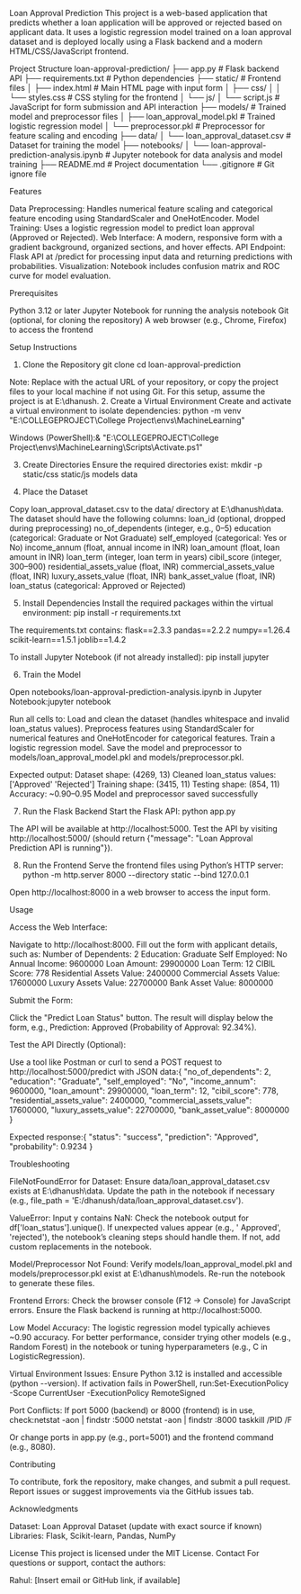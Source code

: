 Loan Approval Prediction
This project is a web-based application that predicts whether a loan application will be approved or rejected based on applicant data. It uses a logistic regression model trained on a loan approval dataset and is deployed locally using a Flask backend and a modern HTML/CSS/JavaScript frontend.

Project Structure
loan-approval-prediction/
├── app.py                    # Flask backend API
├── requirements.txt          # Python dependencies
├── static/                   # Frontend files
│   ├── index.html            # Main HTML page with input form
│   ├── css/
│   │   └── styles.css        # CSS styling for the frontend
│   └── js/
│       └── script.js         # JavaScript for form submission and API interaction
├── models/                   # Trained model and preprocessor files
│   ├── loan_approval_model.pkl  # Trained logistic regression model
│   └── preprocessor.pkl        # Preprocessor for feature scaling and encoding
├── data/
│   └── loan_approval_dataset.csv  # Dataset for training the model
├── notebooks/
│   └── loan-approval-prediction-analysis.ipynb  # Jupyter notebook for data analysis and model training
├── README.md                 # Project documentation
└── .gitignore                # Git ignore file

Features

Data Preprocessing: Handles numerical feature scaling and categorical feature encoding using StandardScaler and OneHotEncoder.
Model Training: Uses a logistic regression model to predict loan approval (Approved or Rejected).
Web Interface: A modern, responsive form with a gradient background, organized sections, and hover effects.
API Endpoint: Flask API at /predict for processing input data and returning predictions with probabilities.
Visualization: Notebook includes confusion matrix and ROC curve for model evaluation.

Prerequisites

Python 3.12 or later
Jupyter Notebook for running the analysis notebook
Git (optional, for cloning the repository)
A web browser (e.g., Chrome, Firefox) to access the frontend

Setup Instructions
1. Clone the Repository
git clone <repository-url>
cd loan-approval-prediction

Note: Replace <repository-url> with the actual URL of your repository, or copy the project files to your local machine if not using Git. For this setup, assume the project is at E:\dhanush.
2. Create a Virtual Environment
Create and activate a virtual environment to isolate dependencies:
python -m venv "E:\COLLEGEPROJECT\College Project\envs\MachineLearning"


Windows (PowerShell):& "E:\COLLEGEPROJECT\College Project\envs\MachineLearning\Scripts\Activate.ps1"



3. Create Directories
Ensure the required directories exist:
mkdir -p static/css static/js models data

4. Place the Dataset

Copy loan_approval_dataset.csv to the data/ directory at E:\dhanush\data.
The dataset should have the following columns:
loan_id (optional, dropped during preprocessing)
no_of_dependents (integer, e.g., 0–5)
education (categorical: Graduate or Not Graduate)
self_employed (categorical: Yes or No)
income_annum (float, annual income in INR)
loan_amount (float, loan amount in INR)
loan_term (integer, loan term in years)
cibil_score (integer, 300–900)
residential_assets_value (float, INR)
commercial_assets_value (float, INR)
luxury_assets_value (float, INR)
bank_asset_value (float, INR)
loan_status (categorical: Approved or Rejected)



5. Install Dependencies
Install the required packages within the virtual environment:
pip install -r requirements.txt

The requirements.txt contains:
flask==2.3.3
pandas==2.2.2
numpy==1.26.4
scikit-learn==1.5.1
joblib==1.4.2

To install Jupyter Notebook (if not already installed):
pip install jupyter

6. Train the Model

Open notebooks/loan-approval-prediction-analysis.ipynb in Jupyter Notebook:jupyter notebook


Run all cells to:
Load and clean the dataset (handles whitespace and invalid loan_status values).
Preprocess features using StandardScaler for numerical features and OneHotEncoder for categorical features.
Train a logistic regression model.
Save the model and preprocessor to models/loan_approval_model.pkl and models/preprocessor.pkl.


Expected output:
Dataset shape: (4269, 13)
Cleaned loan_status values: ['Approved' 'Rejected']
Training shape: (3415, 11)
Testing shape: (854, 11)
Accuracy: ~0.90–0.95
Model and preprocessor saved successfully



7. Run the Flask Backend
Start the Flask API:
python app.py


The API will be available at http://localhost:5000.
Test the API by visiting http://localhost:5000/ (should return {"message": "Loan Approval Prediction API is running"}).

8. Run the Frontend
Serve the frontend files using Python’s HTTP server:
python -m http.server 8000 --directory static --bind 127.0.0.1


Open http://localhost:8000 in a web browser to access the input form.

Usage

Access the Web Interface:

Navigate to http://localhost:8000.
Fill out the form with applicant details, such as:
Number of Dependents: 2
Education: Graduate
Self Employed: No
Annual Income: 9600000
Loan Amount: 29900000
Loan Term: 12
CIBIL Score: 778
Residential Assets Value: 2400000
Commercial Assets Value: 17600000
Luxury Assets Value: 22700000
Bank Asset Value: 8000000




Submit the Form:

Click the "Predict Loan Status" button.
The result will display below the form, e.g., Prediction: Approved (Probability of Approval: 92.34%).


Test the API Directly (Optional):

Use a tool like Postman or curl to send a POST request to http://localhost:5000/predict with JSON data:{
    "no_of_dependents": 2,
    "education": "Graduate",
    "self_employed": "No",
    "income_annum": 9600000,
    "loan_amount": 29900000,
    "loan_term": 12,
    "cibil_score": 778,
    "residential_assets_value": 2400000,
    "commercial_assets_value": 17600000,
    "luxury_assets_value": 22700000,
    "bank_asset_value": 8000000
}


Expected response:{
    "status": "success",
    "prediction": "Approved",
    "probability": 0.9234
}





Troubleshooting

FileNotFoundError for Dataset:
Ensure data/loan_approval_dataset.csv exists at E:\dhanush\data.
Update the path in the notebook if necessary (e.g., file_path = 'E:/dhanush/data/loan_approval_dataset.csv').


ValueError: Input y contains NaN:
Check the notebook output for df['loan_status'].unique().
If unexpected values appear (e.g., ' Approved', 'rejected'), the notebook’s cleaning steps should handle them. If not, add custom replacements in the notebook.


Model/Preprocessor Not Found:
Verify models/loan_approval_model.pkl and models/preprocessor.pkl exist at E:\dhanush\models.
Re-run the notebook to generate these files.


Frontend Errors:
Check the browser console (F12 → Console) for JavaScript errors.
Ensure the Flask backend is running at http://localhost:5000.


Low Model Accuracy:
The logistic regression model typically achieves ~0.90 accuracy. For better performance, consider trying other models (e.g., Random Forest) in the notebook or tuning hyperparameters (e.g., C in LogisticRegression).


Virtual Environment Issues:
Ensure Python 3.12 is installed and accessible (python --version).
If activation fails in PowerShell, run:Set-ExecutionPolicy -Scope CurrentUser -ExecutionPolicy RemoteSigned




Port Conflicts:
If port 5000 (backend) or 8000 (frontend) is in use, check:netstat -aon | findstr :5000
netstat -aon | findstr :8000
taskkill /PID <pid> /F


Or change ports in app.py (e.g., port=5001) and the frontend command (e.g., 8080).



Contributing

To contribute, fork the repository, make changes, and submit a pull request.
Report issues or suggest improvements via the GitHub issues tab.

Acknowledgments

Dataset: Loan Approval Dataset (update with exact source if known)
Libraries: Flask, Scikit-learn, Pandas, NumPy

License
This project is licensed under the MIT License.
Contact
For questions or support, contact the authors:

Rahul: [Insert email or GitHub link, if available]

